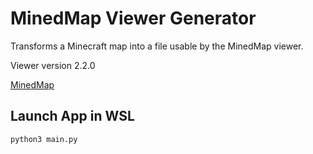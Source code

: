 # MinedMap Viewer Generator

Transforms a Minecraft map into a file usable by the MinedMap viewer.

Viewer version 2.2.0

[MinedMap](https://github.com/neocturne/MinedMap)

## Launch App in WSL

```bash
python3 main.py
```